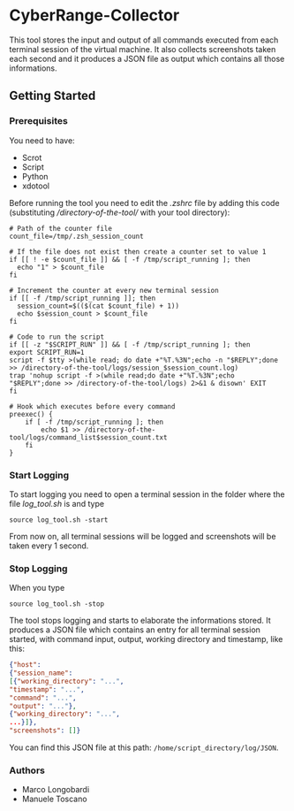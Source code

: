 # CyberRange-Collector
This tool stores the input and output of all commands executed from each terminal session of the virtual machine. It also collects screenshots taken each  second and it produces a JSON file as output which contains all those informations. 

## Getting Started
### Prerequisites
You need to have: 
* Scrot
* Script
* Python
* xdotool

Before running the tool you need to edit the *.zshrc* file by adding this code (substituting */directory-of-the-tool/* with your tool directory):
```shell
# Path of the counter file
count_file=/tmp/.zsh_session_count

# If the file does not exist then create a counter set to value 1
if [[ ! -e $count_file ]] && [ -f /tmp/script_running ]; then
  echo "1" > $count_file
fi

# Increment the counter at every new terminal session
if [[ -f /tmp/script_running ]]; then
  session_count=$(($(cat $count_file) + 1))
  echo $session_count > $count_file
fi

# Code to run the script 
if [[ -z "$SCRIPT_RUN" ]] && [ -f /tmp/script_running ]; then
export SCRIPT_RUN=1
script -f $tty >(while read; do date +"%T.%3N";echo -n "$REPLY";done >> /directory-of-the-tool/logs/session_$session_count.log)
trap 'nohup script -f >(while read;do date +"%T.%3N";echo "$REPLY";done >> /directory-of-the-tool/logs) 2>&1 & disown' EXIT
fi

# Hook which executes before every command 
preexec() {
    if [ -f /tmp/script_running ]; then
        echo $1 >> /directory-of-the-tool/logs/command_list$session_count.txt
    fi
}
```
### Start Logging
To start logging you need to open a terminal session in the folder where the file *log_tool.sh* is and type
```shell
source log_tool.sh -start
```
From now on, all terminal sessions will be logged and screenshots will be taken every 1 second. 
### Stop Logging
When you type
```shell
source log_tool.sh -stop
```
The tool stops logging and starts to elaborate the informations stored. It produces a JSON file which contains an entry for all terminal session started, with command input, output, working directory and timestamp, like this:
```JSON
{"host": 
{"session_name": 
[{"working_directory": "...",
"timestamp": "...",
"command": "...", 
"output": "..."}, 
{"working_directory": "...",
...}]}, 
"screenshots": []}
```
You can find this JSON file at this path: `/home/script_directory/log/JSON`.
### Authors
* Marco Longobardi
* Manuele Toscano

